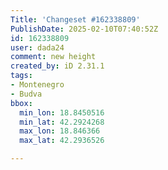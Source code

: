 ```yaml
---
Title: 'Changeset #162338809'
PublishDate: 2025-02-10T07:40:52Z
id: 162338809
user: dada24
comment: new height
created_by: iD 2.31.1
tags:
- Montenegro
- Budva
bbox:
  min_lon: 18.8450516
  min_lat: 42.2924268
  max_lon: 18.846366
  max_lat: 42.2936526

---
```

